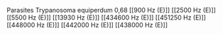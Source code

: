 Parasites Trypanosoma equiperdum 0,68
[[900 Hz (E)]]
[[2500 Hz (E)]]
[[5500 Hz (E)]]
[[13930 Hz (E)]]
[[434600 Hz (E)]]
[[451250 Hz (E)]]
[[448000 Hz (E)]]
[[442000 Hz (E)]]
[[438000 Hz (E)]]